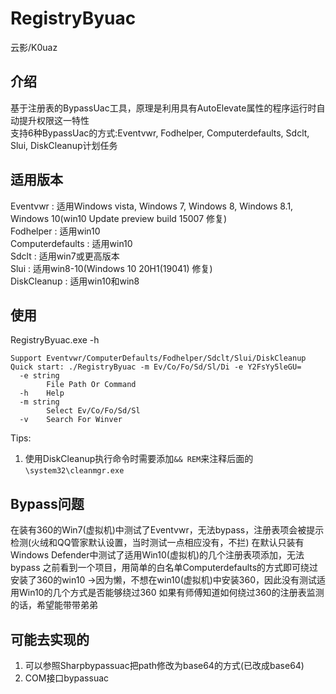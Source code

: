 # RegistryByuac
云影/K0uaz

## 介绍
基于注册表的BypassUac工具，原理是利用具有AutoElevate属性的程序运行时自动提升权限这一特性  
支持6种BypassUac的方式:Eventvwr, Fodhelper, Computerdefaults, Sdclt, Slui, DiskCleanup计划任务

## 适用版本
Eventvwr : 适用Windows vista, Windows 7, Windows 8, Windows 8.1, Windows 10(win10 Update preview build 15007 修复)  
Fodhelper : 适用win10  
Computerdefaults : 适用win10   
Sdclt : 适用win7或更高版本  
Slui : 适用win8-10(Windows 10 20H1(19041) 修复)  
DiskCleanup : 适用win10和win8  

## 使用
RegistryByuac.exe -h
```
Support Eventvwr/ComputerDefaults/Fodhelper/Sdclt/Slui/DiskCleanup
Quick start: ./RegistryByuac -m Ev/Co/Fo/Sd/Sl/Di -e Y2FsYy5leGU=
  -e string
        File Path Or Command
  -h    Help
  -m string
        Select Ev/Co/Fo/Sd/Sl
  -v    Search For Winver
```
Tips:  
1. 使用DiskCleanup执行命令时需要添加`&& REM`来注释后面的`\system32\cleanmgr.exe`

## Bypass问题
在装有360的Win7(虚拟机)中测试了Eventvwr，无法bypass，注册表项会被提示检测(火绒和QQ管家默认设置，当时测试一点相应没有，不拦)
在默认只装有Windows Defender中测试了适用Win10(虚拟机)的几个注册表项添加，无法bypass
之前看到一个项目，用简单的白名单Computerdefaults的方式即可绕过安装了360的win10 
→因为懒，不想在win10(虚拟机)中安装360，因此没有测试适用Win10的几个方式是否能够绕过360
如果有师傅知道如何绕过360的注册表监测的话，希望能带带弟弟

## 可能去实现的
1. 可以参照Sharpbypassuac把path修改为base64的方式(已改成base64)
2. COM接口bypassuac
